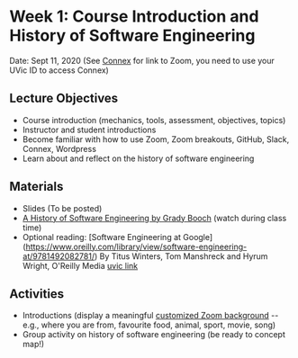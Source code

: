 # Week 1: Course Introduction and History of Software Engineering

Date: Sept 11, 2020
(See [Connex](https://connex.csc.uvic.ca/portal/site/emse2020) for link to Zoom, you need to use your UVic ID to access Connex)

## Lecture Objectives

- Course introduction (mechanics, tools, assessment, objectives, topics)
- Instructor and student introductions 
- Become familiar with how to use Zoom, Zoom breakouts, GitHub, Slack, Connex, Wordpress
- Learn about and reflect on the history of software engineering

## Materials
- Slides (To be posted)
- [A History of Software Engineering by Grady Booch]() (watch during class time)
- Optional reading: [Software Engineering at Google] (https://www.oreilly.com/library/view/software-engineering-at/9781492082781/) By Titus Winters, Tom Manshreck and Hyrum Wright, O'Reilly Media [uvic link](http://tinyurl.com/yyybgzr6)

## Activities
- Introductions (display a meaningful [customized Zoom background](https://support.zoom.us/hc/en-us/articles/204674889-Zoom-Rooms-Customized-Background) -- e.g., where you are from, favourite food, animal, sport, movie, song)
- Group activity on history of software engineering (be ready to concept map!)
